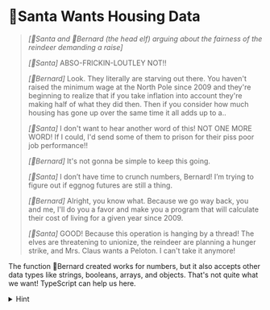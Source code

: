 # 🎅Santa Wants Housing Data

> _[🎅Santa and 🎩Bernard (the head elf) arguing about the fairness of the reindeer demanding a raise]_
>
> _[🎅Santa]_ ABSO-FRICKIN-LOUTLEY NOT!!
>
> _[🎩Bernard]_ Look. They literally are starving out there. You haven't raised the minimum wage at the North Pole since 2009 and they're beginning to realize that if you take inflation into account they're making half of what they did then. Then if you consider how much housing has gone up over the same time it all adds up to a..
>
> _[🎅Santa]_ I don't want to hear another word of this! NOT ONE MORE WORD! If I could, I'd send some of them to prison for their piss poor job performance!!
>
> _[🎩Bernard]_ It's not gonna be simple to keep this going.
>
> _[🎅Santa]_ I don’t have time to crunch numbers, Bernard! I’m trying to figure out if eggnog futures are still a thing.
>
> _[🎩Bernard]_ Alright, you know what. Because we go way back, you and me, I'll do you a favor and make you a program that will calculate their cost of living for a given year since 2009.
>
> _[🎅Santa]_ GOOD! Because this operation is hanging by a thread! The elves are threatening to unionize, the reindeer are planning a hunger strike, and Mrs. Claus wants a Peloton. I can't take it anymore!

The function 🎩Bernard created works for numbers, but it also accepts other data types like strings, booleans, arrays, and objects. That's not quite what we want! TypeScript can help us here.

<details>
  <summary>Hint</summary>

How can we change the signature to `survivalRatio` to make TypeScript give us type errors on the invocations that pass things other than numbers?

</details>

